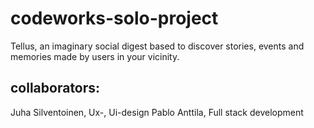 # codeworks-solo-project
Tellus, an imaginary social digest based to discover stories, events and memories made by users in your vicinity.


## collaborators:
Juha Silventoinen, Ux-, Ui-design
Pablo Anttila, Full stack development
